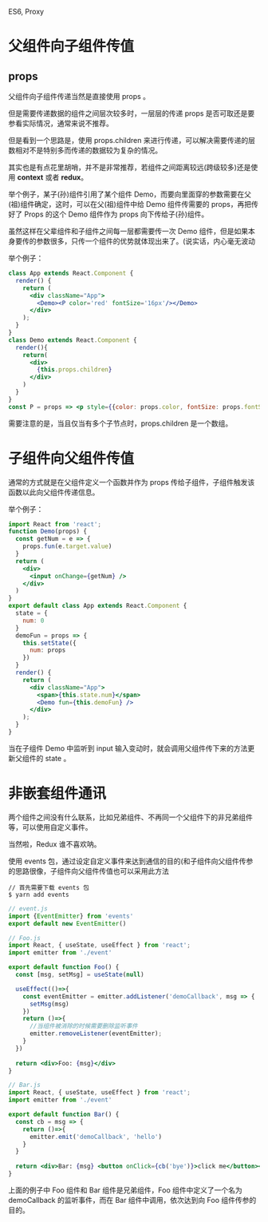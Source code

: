 ES6, Proxy
<!-- more --->
# 父组件向子组件传值

## props

父组件向子组件传递当然是直接使用 props 。

但是需要传递数据的组件之间层次较多时，一层层的传递 props 是否可取还是要参看实际情况，通常来说不推荐。

但是看到一个思路是，使用 props.children 来进行传递，可以解决需要传递的层数相对不是特别多而传递的数据较为复杂的情况。

其实也是有点花里胡哨，并不是非常推荐，若组件之间距离较远(跨级较多)还是使用 **context** 或者 **redux**。

举个例子，某子(孙)组件引用了某个组件 Demo，而要向里面穿的参数需要在父(祖)组件确定，这时，可以在父(祖)组件中给 Demo 组件传需要的 props，再把传好了 Props 的这个 Demo 组件作为 props 向下传给子(孙)组件。 

虽然这样在父辈组件和子组件之间每一层都需要传一次 Demo 组件，但是如果本身要传的参数很多，只传一个组件的优势就体现出来了。(说实话，内心毫无波动

举个例子：

```jsx
class App extends React.Component {
  render() {
    return (
      <div className="App">
        <Demo><P color='red' fontSize='16px'/></Demo>
      </div>
    );
  }
}
class Demo extends React.Component {
  render(){
    return(
      <div>
        {this.props.children}
      </div>
    )
  }
}
const P = props => <p style={{color: props.color, fontSize: props.fontSize}}>this is demo</p>
```

需要注意的是，当且仅当有多个子节点时，props.children 是一个数组。

# 子组件向父组件传值

通常的方式就是在父组件定义一个函数并作为 props 传给子组件，子组件触发该函数以此向父组件传递信息。

举个例子：

```jsx
import React from 'react';
function Demo(props) {
  const getNum = e => {
    props.fun(e.target.value)
  }
  return (
    <div>
      <input onChange={getNum} />
    </div>
  )
}
export default class App extends React.Component {
  state = {
    num: 0
  }
  demoFun = props => {
    this.setState({
      num: props
    })
  }
  render() {
    return (
      <div className="App">
        <span>{this.state.num}</span>
        <Demo fun={this.demoFun} />
      </div>
    );
  }
}
```

当在子组件 Demo 中监听到 input 输入变动时，就会调用父组件传下来的方法更新父组件的 state 。

# 非嵌套组件通讯

两个组件之间没有什么联系，比如兄弟组件、不再同一个父组件下的非兄弟组件等，可以使用自定义事件。

当然啦，Redux 谁不喜欢呐。

使用 events 包，通过设定自定义事件来达到通信的目的(和子组件向父组件传参的思路很像，子组件向父组件传值也可以采用此方法

```makeup
// 首先需要下载 events 包
$ yarn add events
```

```js
// event.js
import {EventEmitter} from 'events'
export default new EventEmitter()
```

```jsx
// Foo.js
import React, { useState, useEffect } from 'react';
import emitter from './event'

export default function Foo() {
  const [msg, setMsg] = useState(null)

  useEffect(()=>{
    const eventEmitter = emitter.addListener('demoCallback', msg => {
      setMsg(msg)
    })
    return ()=>{
      //当组件被消除的时候需要删除监听事件
      emitter.removeListener(eventEmitter);
    }
  })
  
  return <div>Foo: {msg}</div>
}
```

```jsx
// Bar.js
import React, { useState, useEffect } from 'react';
import emitter from './event'

export default function Bar() {
  const cb = msg => {
    return ()=>{
      emitter.emit('demoCallback', 'hello')
    }
  }
  
  return <div>Bar: {msg} <button onClick={cb('bye')}>click me</button></div>
}
```

上面的例子中 Foo 组件和 Bar 组件是兄弟组件，Foo 组件中定义了一个名为 demoCallback 的监听事件，而在 Bar 组件中调用，依次达到向 Foo 组件传参的目的。